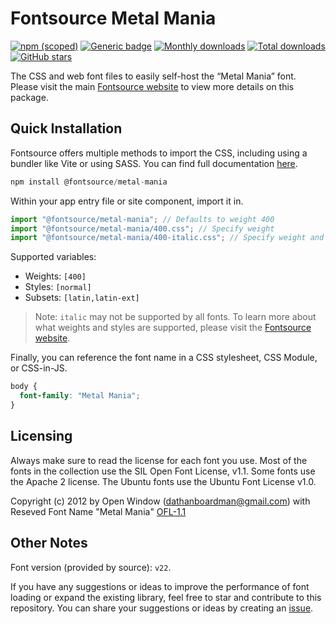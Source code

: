 # Fontsource Metal Mania

[![npm (scoped)](https://img.shields.io/npm/v/@fontsource/metal-mania?color=brightgreen)](https://www.npmjs.com/package/@fontsource/metal-mania) [![Generic badge](https://img.shields.io/badge/fontsource-passing-brightgreen)](https://github.com/fontsource/fontsource) [![Monthly downloads](https://badgen.net/npm/dm/@fontsource/metal-mania)](https://github.com/fontsource/fontsource) [![Total downloads](https://badgen.net/npm/dt/@fontsource/metal-mania)](https://github.com/fontsource/fontsource) [![GitHub stars](https://img.shields.io/github/stars/fontsource/fontsource.svg?style=social&label=Star)](https://github.com/fontsource/fontsource/stargazers)

The CSS and web font files to easily self-host the “Metal Mania” font. Please visit the main [Fontsource website](https://fontsource.org/fonts/metal-mania) to view more details on this package.

## Quick Installation

Fontsource offers multiple methods to import the CSS, including using a bundler like Vite or using SASS. You can find full documentation [here](https://fontsource.org/docs/getting-started/introduction).

```javascript
npm install @fontsource/metal-mania
```

Within your app entry file or site component, import it in.

```javascript
import "@fontsource/metal-mania"; // Defaults to weight 400
import "@fontsource/metal-mania/400.css"; // Specify weight
import "@fontsource/metal-mania/400-italic.css"; // Specify weight and style
```

Supported variables:
- Weights: `[400]`
- Styles: `[normal]`
- Subsets: `[latin,latin-ext]`

> Note: `italic` may not be supported by all fonts. To learn more about what weights and styles are supported, please visit the [Fontsource website](https://fontsource.org/fonts/metal-mania).

Finally, you can reference the font name in a CSS stylesheet, CSS Module, or CSS-in-JS.

```css
body {
  font-family: "Metal Mania";
}
```

## Licensing
Always make sure to read the license for each font you use. Most of the fonts in the collection use the SIL Open Font License, v1.1. Some fonts use the Apache 2 license. The Ubuntu fonts use the Ubuntu Font License v1.0.

Copyright (c) 2012 by Open Window (dathanboardman@gmail.com) with Reseved Font Name "Metal Mania"
[OFL-1.1](http://scripts.sil.org/OFL)

## Other Notes
Font version (provided by source): `v22`.

If you have any suggestions or ideas to improve the performance of font loading or expand the existing library, feel free to star and contribute to this repository. You can share your suggestions or ideas by creating an [issue](https://github.com/fontsource/fontsource/issues).
